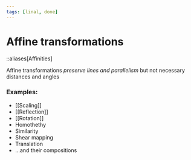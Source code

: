 ```yaml
---
tags: [linal, done]
---
```


# Affine transformations

::aliases[Affinities]

Affine transformations _preserve lines and parallelism_ but not necessary distances and angles

### Examples:

- [[Scaling]]
- [[Reflection]]
- [[Rotation]]
- Homothethy
- Similarity
- Shear mapping
- Translation
- ...and their compositions

<!--

https://people.cs.clemson.edu/~dhouse/courses/405/notes/affines-matrices.pdf

-->
